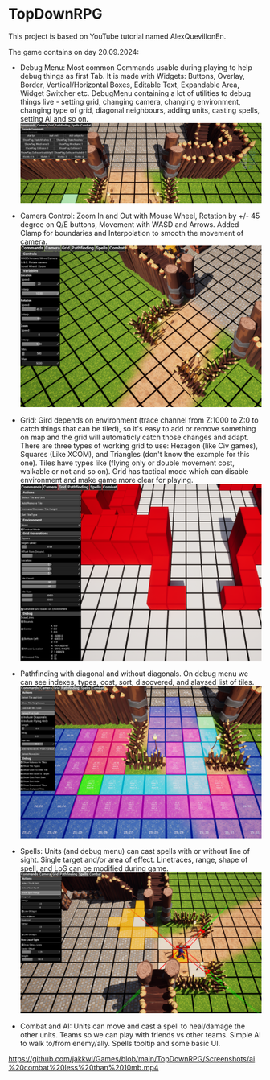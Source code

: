 # TopDownRPG
This project is based on YouTube tutorial named AlexQuevillonEn.

The game contains on day 20.09.2024:
- Debug Menu: Most common Commands usable during playing to help debug things as first Tab. It is made with Widgets: Buttons, Overlay, Border, Vertical/Horizontal Boxes, Editable Text, Expandable Area, Widget Switcher etc. DebugMenu containing a lot of utilities to debug things live - setting grid, changing camera, changing environment, changing type of grid, diagonal neighbours, adding units, casting spells, setting AI and so on.
![alt text](https://raw.githubusercontent.com/jakkwi/Games/refs/heads/main/TopDownRPG/Screenshots/debug_menu_console.png?raw=true)

- Camera Control: Zoom In and Out with Mouse Wheel, Rotation by +/- 45 degree on Q/E buttons, Movement with WASD and Arrows. Added Clamp for boundaries and Interpolation to smooth the movement of camera.
![alt text](https://raw.githubusercontent.com/jakkwi/Games/refs/heads/main/TopDownRPG/Screenshots/camera.png?raw=true)

- Grid: Gird depends on environment (trace channel from Z:1000 to Z:0 to catch things that can be tiled), so it's easy to add or remove something on map and the grid will automaticly catch those changes and adapt. There are three types of working grid to use: Hexagon (like Civ games), Squares (Like XCOM), and Triangles (don't know the example for this one). Tiles have types like (flying only or double movement cost, walkable or not and so on). Grid has tactical mode which can disable environment and make game more clear for playing.
![alt text](https://raw.githubusercontent.com/jakkwi/Games/refs/heads/main/TopDownRPG/Screenshots/grid.png?raw=true)
  
- Pathfinding with diagonal and without diagonals. On debug menu we can see indexes, types, cost, sort, discovered, and alaysed list of tiles.
![alt text](https://raw.githubusercontent.com/jakkwi/Games/refs/heads/main/TopDownRPG/Screenshots/pathfinding.png?raw=true)

- Spells: Units (and debug menu) can cast spells with or without line of sight. Single target and/or area of effect. Linetraces, range, shape of spell, and LoS can be modified during game.
![alt text](https://raw.githubusercontent.com/jakkwi/Games/refs/heads/main/TopDownRPG/Screenshots/spells.png?raw=true)

- Combat and AI: Units can move and cast a spell to heal/damage the other units. Teams so we can play with friends vs other teams. Simple AI to walk to/from enemy/ally. Spells tooltip and some basic UI.

https://github.com/jakkwi/Games/blob/main/TopDownRPG/Screenshots/ai%20combat%20less%20than%2010mb.mp4

